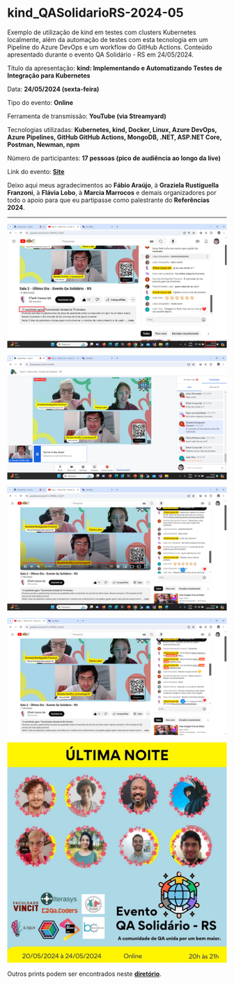 # kind_QASolidarioRS-2024-05

Exemplo de utilização de kind em testes com clusters Kubernetes localmente, além da automação de testes com esta tecnologia em um Pipeline do Azure DevOps e um workflow do GitHub Actions. Conteúdo apresentado durante o evento QA Solidário - RS em 24/05/2024.

Título da apresentação: **kind: Implementando e Automatizando Testes de Integração para Kubernetes**

Data: **24/05/2024 (sexta-feira)**

Tipo do evento: **Online**

Ferramenta de transmissão: **YouTube (via Streamyard)**

Tecnologias utilizadas: **Kubernetes, kind, Docker, Linux, Azure DevOps, Azure Pipelines, GitHub GitHub Actions, MongoDB, .NET, ASP.NET Core, Postman, Newman, npm**

Número de participantes: **17 pessoas (pico de audiência ao longo da live)**

Link do evento: [**Site**](https://www.qasolidario.com.br/edicoes/1-edicao)

Deixo aqui meus agradecimentos ao **Fábio Araújo**, à **Graziela Rustiguella Franzoni**, à **Flávia Lobo**, à **Marcia Marrocos** e demais organizadores por todo o apoio para que eu partipasse como palestrante do **Referências 2024**.

---

![alt](img/audiencia.png)

![alt](img/k-01.png)

![alt](img/k-03.png)

![alt](img/k-04.png)

![alt](img/qa-solidario.jpg)

Outros prints podem ser encontrados neste [**diretório**](/img/).